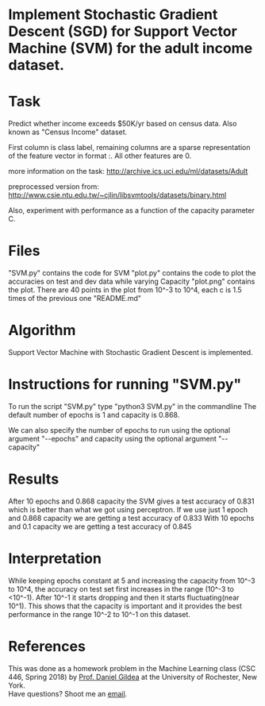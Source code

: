 # Implement Stochastic Gradient Descent (SGD) for Support Vector Machine (SVM) for the adult income dataset.


Task
=============================================================================================================
Predict whether income exceeds $50K/yr based on census data. Also known as "Census Income" dataset.

First column is class label, remaining columns are a sparse representation
of the feature vector in format <feature>:<value>.  All other features are 0.

more information on the task:
http://archive.ics.uci.edu/ml/datasets/Adult

preprocessed version from: 
http://www.csie.ntu.edu.tw/~cjlin/libsvmtools/datasets/binary.html

Also, experiment with performance as a function of the capacity parameter C.


Files
=============================================================================================================
"SVM.py" contains the code for SVM
"plot.py" contains the code to plot the accuracies on test and dev data while varying Capacity
"plot.png" contains the plot. There are 40 points in the plot from 10^-3 to 10^4, each c is 1.5 times of the previous one
"README.md"


Algorithm
=============================================================================================================
Support Vector Machine with Stochastic Gradient Descent is implemented.


Instructions for running "SVM.py"
=============================================================================================================
To run the script "SVM.py" type "python3 SVM.py" in the commandline
The default number of epochs is 1 and capacity is 0.868.

We can also specify the number of epochs to run using the optional argument "--epochs" and
capacity using the optional argument "--capacity"


Results
=============================================================================================================
After 10 epochs and 0.868 capacity the SVM gives a test accuracy of 0.831 which is better than what we got using perceptron.
If we use just 1 epoch and 0.868 capacity we are getting a test accuracy of 0.833
With 10 epochs and 0.1 capacity we are getting a test accuracy of 0.845


Interpretation
=============================================================================================================
While keeping epochs constant at 5 and increasing the capacity from 10^-3 to 10^4, the accuracy on test set first increases in the range (10^-3 to <10^-1).
After 10^-1 it starts dropping and then it starts fluctuating(near 10^1). This shows that the capacity is important and 
it provides the best performance in the range 10^-2 to 10^-1 on this dataset.  


References
=============================================================================================================
This was done as a homework problem in the Machine Learning class (CSC 446, Spring 2018) by [Prof. Daniel Gildea](https://www.cs.rochester.edu/~gildea/) at the University of Rochester, New York. <br />
Have questions? Shoot me an [email](https://sites.google.com/view/deepakpandita/contact).
